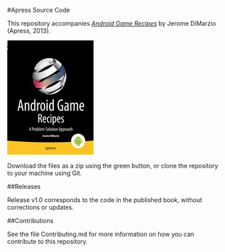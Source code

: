 #Apress Source Code

This repository accompanies [*Android Game Recipes*](http://www.apress.com/9781430257646) by Jerome DiMarzio (Apress, 2013).

![Cover image](9781430257646.jpg)

Download the files as a zip using the green button, or clone the repository to your machine using Git.

##Releases

Release v1.0 corresponds to the code in the published book, without corrections or updates.

##Contributions

See the file Contributing.md for more information on how you can contribute to this repository.

